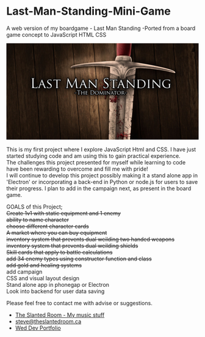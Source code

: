 # Last-Man-Standing-Mini-Game
A web version of my boardgame - Last Man Standing -Ported from a board game concept to JavaScript HTML CSS


![Last man standing Image](https://raw.githubusercontent.com/theslantedroom/Last-Man-Standing-Mini-Game/main/img/githubLMS.jpg)

This is my first project where I explore JavaScript Html and CSS.  I have just started studying code and am using this to gain practical experience.   
The challenges this project presented for myself while learning to code have been rewarding to overcome and fill me with pride!
<br>  I will continue to develop this project possibly making it a stand alone app in 'Electron' or incorporating a back-end in Python or node.js for users to save their progress.
I plan to add in the campaign next, as present in the board game.

GOALS of this Project; <br>
 ~~Create 1v1 with static equipment and 1 enemy~~  <br>
 ~~ability to name character~~  <br>
 ~~choose different character cards~~  <br>
 ~~A market where you can buy equipment~~  <br>
 ~~inventory system that prevents dual weilding two handed weapons~~  <br>
 ~~inventory system that prevents dual weilding shields~~  <br>
 ~~Skill cards that apply to battle calculations~~  <br>
 ~~add 34 enemy types using constructor function and class~~  <br>
 ~~add gold and healing systems~~  <br>
 add campaign <br>
 CSS and visual layout design <br>
 Stand alone app in phonegap or Electron <br>
 Look into backend for user data saving <br>
 

Please feel free to contact me with advise or suggestions.  <br>


- [The Slanted Room - My music stuff](https://www.theslantedroom.ca/)
- [steve@theslantedroom.ca](mailto:steve@theslantedroom.ca)
- [Wed Dev Portfolio](https://theslantedroom.github.io/steve.yee/)

